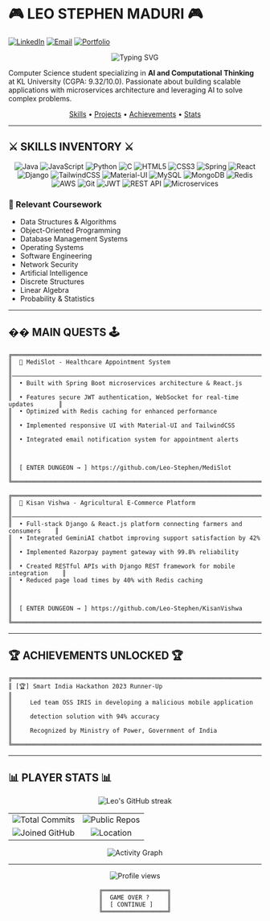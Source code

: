 # 🎮 LEO STEPHEN MADURI 🎮

[![LinkedIn](https://img.shields.io/badge/CONNECT-Leo_Stephen_Maduri-00FFFF?style=for-the-badge&logo=linkedin&logoColor=white&labelColor=000000)](https://www.linkedin.com/in/leo-stephen-maduri/)
[![Email](https://img.shields.io/badge/SEND_MESSAGE-leostephen.maduri%40gmail.com-00FFFF?style=for-the-badge&logo=gmail&logoColor=white&labelColor=000000)](mailto:leostephen.maduri@gmail.com)
[![Portfolio](https://img.shields.io/badge/PORTFOLIO-Visit_Site-00FFFF?style=for-the-badge&logo=firefox&logoColor=white&labelColor=000000)](https://your-portfolio-url.com)

<div align="center">
  <img src="https://readme-typing-svg.herokuapp.com?font=Press+Start+2P&size=18&duration=3000&pause=1000&color=00FFFF&center=true&vCenter=true&width=500&lines=FULL+STACK+DEVELOPER;MICROSERVICES+ARCHITECT;AI+ENTHUSIAST;PRESS+START+TO+CONTINUE..." alt="Typing SVG" />
</div>

Computer Science student specializing in **AI and Computational Thinking** at KL University (CGPA: 9.32/10.0). Passionate about building scalable applications with microservices architecture and leveraging AI to solve complex problems.

<div align="center">
  <a href="#skills-inventory">Skills</a> •
  <a href="#main-quests">Projects</a> •
  <a href="#achievements-unlocked">Achievements</a> •
  <a href="#player-stats">Stats</a>
</div>

---

## ⚔️ SKILLS INVENTORY ⚔️

<div align="center">
  <img src="https://img.shields.io/badge/java-%23ED8B00.svg?style=for-the-badge&logo=openjdk&logoColor=00FFFF&labelColor=000000" alt="Java" />
  <img src="https://img.shields.io/badge/javascript-%23F7DF1E.svg?style=for-the-badge&logo=javascript&logoColor=00FFFF&labelColor=000000" alt="JavaScript" />
  <img src="https://img.shields.io/badge/python-3670A0?style=for-the-badge&logo=python&logoColor=00FFFF&labelColor=000000" alt="Python" />
  <img src="https://img.shields.io/badge/c-%2300599C.svg?style=for-the-badge&logo=c&logoColor=00FFFF&labelColor=000000" alt="C" />
  <img src="https://img.shields.io/badge/html5-%23E34F26.svg?style=for-the-badge&logo=html5&logoColor=00FFFF&labelColor=000000" alt="HTML5" />
  <img src="https://img.shields.io/badge/css3-%231572B6.svg?style=for-the-badge&logo=css3&logoColor=00FFFF&labelColor=000000" alt="CSS3" />
  <img src="https://img.shields.io/badge/spring-%236DB33F.svg?style=for-the-badge&logo=spring&logoColor=00FFFF&labelColor=000000" alt="Spring" />
  <img src="https://img.shields.io/badge/react-%2320232a.svg?style=for-the-badge&logo=react&logoColor=00FFFF&labelColor=000000" alt="React" />
  <img src="https://img.shields.io/badge/django-%23092E20.svg?style=for-the-badge&logo=django&logoColor=00FFFF&labelColor=000000" alt="Django" />
  <img src="https://img.shields.io/badge/tailwindcss-%2338B2AC.svg?style=for-the-badge&logo=tailwind-css&logoColor=00FFFF&labelColor=000000" alt="TailwindCSS" />
  <img src="https://img.shields.io/badge/material--ui-%230081CB.svg?style=for-the-badge&logo=material-ui&logoColor=00FFFF&labelColor=000000" alt="Material-UI" />
  <img src="https://img.shields.io/badge/mysql-%2300f.svg?style=for-the-badge&logo=mysql&logoColor=00FFFF&labelColor=000000" alt="MySQL" />
  <img src="https://img.shields.io/badge/MongoDB-%234ea94b.svg?style=for-the-badge&logo=mongodb&logoColor=00FFFF&labelColor=000000" alt="MongoDB" />
  <img src="https://img.shields.io/badge/redis-%23DD0031.svg?style=for-the-badge&logo=redis&logoColor=00FFFF&labelColor=000000" alt="Redis" />
  <img src="https://img.shields.io/badge/AWS-%23FF9900.svg?style=for-the-badge&logo=amazon-aws&logoColor=00FFFF&labelColor=000000" alt="AWS" />
  <img src="https://img.shields.io/badge/git-%23F05033.svg?style=for-the-badge&logo=git&logoColor=00FFFF&labelColor=000000" alt="Git" />
  <img src="https://img.shields.io/badge/JWT-black?style=for-the-badge&logo=JSON%20web%20tokens&logoColor=00FFFF&labelColor=000000" alt="JWT" />
  <img src="https://img.shields.io/badge/REST_API-005571?style=for-the-badge&logo=fastapi&logoColor=00FFFF&labelColor=000000" alt="REST API" />
  <img src="https://img.shields.io/badge/Microservices-FF6C37?style=for-the-badge&logo=fastify&logoColor=00FFFF&labelColor=000000" alt="Microservices" />
</div>

### 🧠 Relevant Coursework

- Data Structures & Algorithms
- Object-Oriented Programming
- Database Management Systems
- Operating Systems
- Software Engineering
- Network Security
- Artificial Intelligence
- Discrete Structures
- Linear Algebra
- Probability & Statistics

---

## ��️ MAIN QUESTS 🕹️

```
╔══════════════════════════════════════════════════════════════════════════════╗
║  🏥 MediSlot - Healthcare Appointment System                                 ║
║──────────────────────────────────────────────────────────────────────────────║
║  • Built with Spring Boot microservices architecture & React.js              ║
║  • Features secure JWT authentication, WebSocket for real-time updates       ║
║  • Optimized with Redis caching for enhanced performance                     ║
║  • Implemented responsive UI with Material-UI and TailwindCSS                ║
║  • Integrated email notification system for appointment alerts               ║
║                                                                              ║
║  [ ENTER DUNGEON → ] https://github.com/Leo-Stephen/MediSlot                 ║
╚══════════════════════════════════════════════════════════════════════════════╝
```

```
╔══════════════════════════════════════════════════════════════════════════════╗
║  🌾 Kisan Vishwa - Agricultural E-Commerce Platform                          ║
║──────────────────────────────────────────────────────────────────────────────║
║  • Full-stack Django & React.js platform connecting farmers and consumers    ║
║  • Integrated GeminiAI chatbot improving support satisfaction by 42%         ║
║  • Implemented Razorpay payment gateway with 99.8% reliability               ║
║  • Created RESTful APIs with Django REST framework for mobile integration    ║
║  • Reduced page load times by 40% with Redis caching                         ║
║                                                                              ║
║  [ ENTER DUNGEON → ] https://github.com/Leo-Stephen/KisanVishwa              ║
╚══════════════════════════════════════════════════════════════════════════════╝
```

---

## 🏆 ACHIEVEMENTS UNLOCKED 🏆

```
╔═════════════════════════════════════════════════════════════════════════════╗
║ [🏆] Smart India Hackathon 2023 Runner-Up                                  ║
║     Led team OSS IRIS in developing a malicious mobile application         ║
║     detection solution with 94% accuracy                                   ║
║     Recognized by Ministry of Power, Government of India                    ║
╚═════════════════════════════════════════════════════════════════════════════╝
```

---

## 📊 PLAYER STATS 📊

<div align="center">
  <img src="https://github-readme-streak-stats.herokuapp.com/?user=Leo-Stephen&theme=black-ice&background=000000&stroke=00FFFF&ring=00FFFF&fire=00FFFF&currStreakNum=00FFFF&sideNums=00FFFF&currStreakLabel=00FFFF&sideLabels=00FFFF&dates=00FFFF" alt="Leo's GitHub streak" />
</div>

<div align="center">
  <table>
    <tr>
      <td align="center">
        <img src="https://img.shields.io/badge/Total_Commits-42+-00FFFF?style=for-the-badge&logo=github&logoColor=white&labelColor=000000" alt="Total Commits" />
      </td>
      <td align="center">
        <img src="https://img.shields.io/badge/Public_Repos-2-00FFFF?style=for-the-badge&logo=github&logoColor=white&labelColor=000000" alt="Public Repos" />
      </td>
    </tr>
    <tr>
      <td align="center">
        <img src="https://img.shields.io/badge/Joined_GitHub-11_months_ago-00FFFF?style=for-the-badge&logo=github&logoColor=white&labelColor=000000" alt="Joined GitHub" />
      </td>
      <td align="center">
        <img src="https://img.shields.io/badge/Location-India-00FFFF?style=for-the-badge&logo=google-maps&logoColor=white&labelColor=000000" alt="Location" />
      </td>
    </tr>
  </table>
</div>

<div align="center">
  <img src="https://github-readme-activity-graph.vercel.app/graph?username=Leo-Stephen&theme=react-dark&bg_color=000000&color=00FFFF&line=00FFFF&point=FFFFFF&area=true&area_color=00FFFF" alt="Activity Graph" />
</div>

---

<div align="center">
  <img src="https://komarev.com/ghpvc/?username=Leo-Stephen&color=00FFFF&style=for-the-badge&label=VISITORS" alt="Profile views" />
</div>

<div align="center">

```
╔══════════════════╗
║  GAME OVER ?     ║
║  [ CONTINUE ]    ║
╚══════════════════╝
```

</div>
